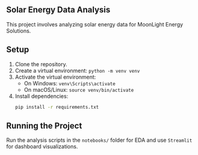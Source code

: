 ## Solar Energy Data Analysis

This project involves analyzing solar energy data for MoonLight Energy Solutions.

## Setup
1. Clone the repository.
2. Create a virtual environment: `python -m venv venv`
3. Activate the virtual environment:  
   - On Windows: `venv\Scripts\activate`
   - On macOS/Linux: `source venv/bin/activate`
4. Install dependencies:  
   ```bash
   pip install -r requirements.txt
   ```

## Running the Project
Run the analysis scripts in the `notebooks/` folder for EDA and use `Streamlit` for dashboard visualizations.

